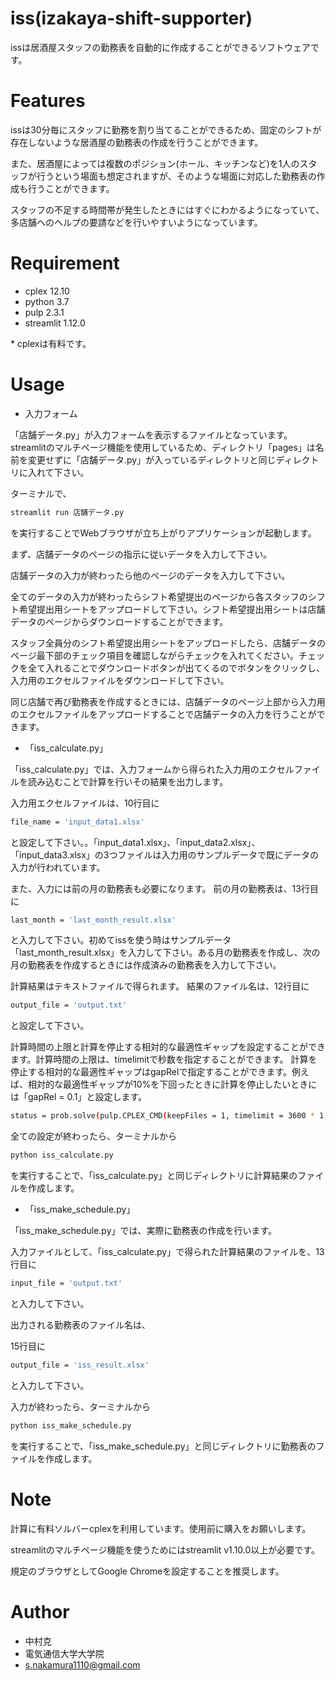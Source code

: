 # iss(izakaya-shift-supporter)
 
issは居酒屋スタッフの勤務表を自動的に作成することができるソフトウェアです。
 
# Features
 
issは30分毎にスタッフに勤務を割り当てることができるため、固定のシフトが存在しないような居酒屋の勤務表の作成を行うことができます。

また、居酒屋によっては複数のポジション(ホール、キッチンなど)を1人のスタッフが行うという場面も想定されますが、そのような場面に対応した勤務表の作成も行うことができます。

スタッフの不足する時間帯が発生したときにはすぐにわかるようになっていて、多店舗へのヘルプの要請などを行いやすいようになっています。
 
# Requirement
 
* cplex 12.10
* python 3.7
* pulp 2.3.1
* streamlit 1.12.0

\* cplexは有料です。
 
# Usage

* 入力フォーム

「店舗データ.py」が入力フォームを表示するファイルとなっています。streamlitのマルチページ機能を使用しているため、ディレクトリ「pages」は名前を変更せずに「店舗データ.py」が入っているディレクトリと同じディレクトリに入れて下さい。

ターミナルで、

```bash
streamlit run 店舗データ.py
```

を実行することでWebブラウザが立ち上がりアプリケーションが起動します。

まず、店舗データのページの指示に従いデータを入力して下さい。

店舗データの入力が終わったら他のページのデータを入力して下さい。

全てのデータの入力が終わったらシフト希望提出のページから各スタッフのシフト希望提出用シートをアップロードして下さい。シフト希望提出用シートは店舗データのページからダウンロードすることができます。

スタッフ全員分のシフト希望提出用シートをアップロードしたら、店舗データのページ最下部のチェック項目を確認しながらチェックを入れてください。チェックを全て入れることでダウンロードボタンが出てくるのでボタンをクリックし、入力用のエクセルファイルをダウンロードして下さい。

同じ店舗で再び勤務表を作成するときには、店舗データのページ上部から入力用のエクセルファイルをアップロードすることで店舗データの入力を行うことができます。

* 「iss_calculate.py」

「iss_calculate.py」では、入力フォームから得られた入力用のエクセルファイルを読み込むことで計算を行いその結果を出力します。

入力用エクセルファイルは、10行目に

```bash
file_name = 'input_data1.xlsx'
```

と設定して下さい。。「input_data1.xlsx」、「input_data2.xlsx」、「input_data3.xlsx」の3つファイルは入力用のサンプルデータで既にデータの入力が行われています。

また、入力には前の月の勤務表も必要になります。
前の月の勤務表は、13行目に

```bash
last_month = 'last_month_result.xlsx'
```

と入力して下さい。初めてissを使う時はサンプルデータ「last_month_result.xlsx」を入力して下さい。ある月の勤務表を作成し、次の月の勤務表を作成するときには作成済みの勤務表を入力して下さい。

計算結果はテキストファイルで得られます。
結果のファイル名は、12行目に

```bash
output_file = 'output.txt'
```

と設定して下さい。

計算時間の上限と計算を停止する相対的な最適性ギャップを設定することができます。計算時間の上限は、timelimitで秒数を指定することができます。 計算を停止する相対的な最適性ギャップはgapRelで指定することができます。例えば、相対的な最適性ギャップが10%を下回ったときに計算を停止したいときには「gapRel = 0.1」と設定します。

```bash
status = prob.solve(pulp.CPLEX_CMD(keepFiles = 1, timelimit = 3600 * 1, gapRel = 0.3, options = ['set emphasis mip 4']))
```

全ての設定が終わったら、ターミナルから

```bash
python iss_calculate.py
```

を実行することで、「iss_calculate.py」と同じディレクトリに計算結果のファイルを作成します。

* 「iss_make_schedule.py」

「iss_make_schedule.py」では、実際に勤務表の作成を行います。

入力ファイルとして、「iss_calculate.py」で得られた計算結果のファイルを、13行目に

```bash
input_file = 'output.txt'
```

と入力して下さい。

出力される勤務表のファイル名は、

15行目に

```bash
output_file = 'iss_result.xlsx'
```

と入力して下さい。

入力が終わったら、ターミナルから

```bash
python iss_make_schedule.py
```

を実行することで、「iss_make_schedule.py」と同じディレクトリに勤務表のファイルを作成します。
 
# Note

計算に有料ソルバーcplexを利用しています。使用前に購入をお願いします。

streamlitのマルチページ機能を使うためにはstreamlit v1.10.0以上が必要です。

規定のブラウザとしてGoogle Chromeを設定することを推奨します。
 
# Author
 
* 中村克
* 電気通信大学大学院
* s.nakamura1110@gmail.com
